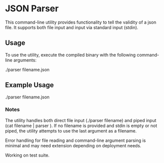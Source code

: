# JSON Parser

This command-line utility provides functionality to tell the validity of a json file. It supports both file input and input via standard input (stdin).

## Usage

To use the utility, execute the compiled binary with the following command-line arguments:

./parser filename.json

## Example Usage

./parser filename.json

### Notes

The utility handles both direct file input (./parser filename) and piped input (cat filename | parser ).
If no filename is provided and stdin is empty or not piped, the utility attempts to use the last argument as a filename.

Error handling for file reading and command-line argument parsing is minimal and may need extension depending on deployment needs.

Working on test suite.
